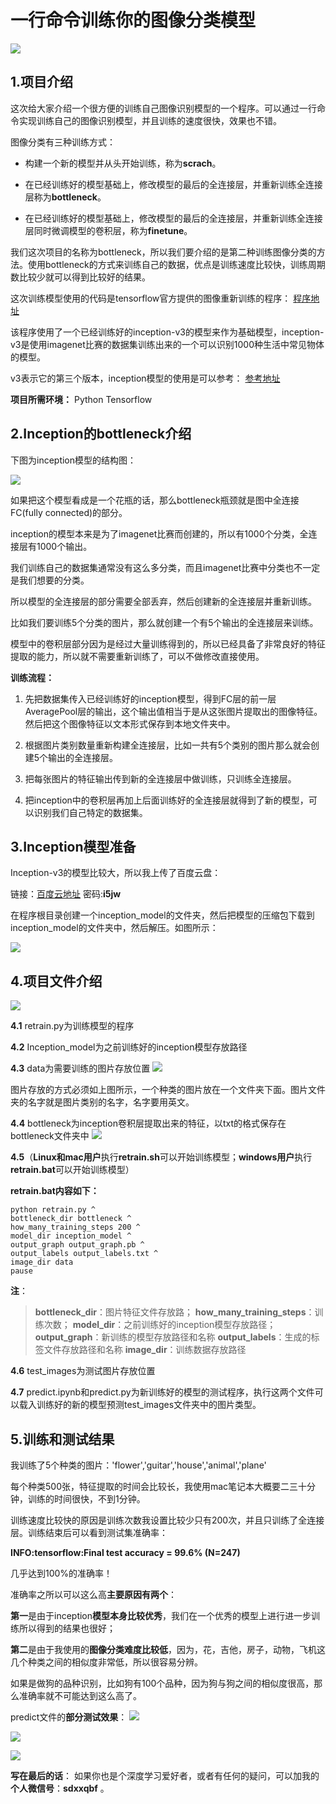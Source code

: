 # 一行命令训练你的图像分类模型

![](https://raw.githubusercontent.com/Qinbf/tf-model-zoo/master/README_IMG/01.jpg)

## 1.项目介绍

这次给大家介绍一个很方便的训练自己图像识别模型的一个程序。可以通过一行命令实现训练自己的图像识别模型，并且训练的速度很快，效果也不错。

图像分类有三种训练方式：

*   构建一个新的模型并从头开始训练，称为**scrach**。

*   在已经训练好的模型基础上，修改模型的最后的全连接层，并重新训练全连接层称为**bottleneck**。

*   在已经训练好的模型基础上，修改模型的最后的全连接层，并重新训练全连接层同时微调模型的卷积层，称为**finetune**。

我们这次项目的名称为bottleneck，所以我们要介绍的是第二种训练图像分类的方法。使用bottleneck的方式来训练自己的数据，优点是训练速度比较快，训练周期数比较少就可以得到比较好的结果。

这次训练模型使用的代码是tensorflow官方提供的图像重新训练的程序：
[程序地址](https://github.com/tensorflow/hub/tree/master/examples/image_retraining)

该程序使用了一个已经训练好的inception-v3的模型来作为基础模型，inception-v3是使用imagenet比赛的数据集训练出来的一个可以识别1000种生活中常见物体的模型。

v3表示它的第三个版本，inception模型的使用是可以参考：
[参考地址](https://github.com/Qinbf/Tensorflow/tree/master/Tensorflow基础使用与图像识别应用/程序)

**项目所需环境：**
Python
Tensorflow


## 2.Inception的bottleneck介绍

下图为inception模型的结构图：

![](https://raw.githubusercontent.com/Qinbf/tf-model-zoo/master/bottleneck/README_IMG/inception.jpg)


如果把这个模型看成是一个花瓶的话，那么bottleneck瓶颈就是图中全连接FC(fully connected)的部分。

inception的模型本来是为了imagenet比赛而创建的，所以有1000个分类，全连接层有1000个输出。

我们训练自己的数据集通常没有这么多分类，而且imagenet比赛中分类也不一定是我们想要的分类。

所以模型的全连接层的部分需要全部丢弃，然后创建新的全连接层并重新训练。

比如我们要训练5个分类的图片，那么就创建一个有5个输出的全连接层来训练。

模型中的卷积层部分因为是经过大量训练得到的，所以已经具备了非常良好的特征提取的能力，所以就不需要重新训练了，可以不做修改直接使用。

**训练流程：**

 1. 先把数据集传入已经训练好的inception模型，得到FC层的前一层AveragePool层的输出，这个输出值相当于是从这张图片提取出的图像特征。
    然后把这个图像特征以文本形式保存到本地文件夹中。

 2. 根据图片类别数量重新构建全连接层，比如一共有5个类别的图片那么就会创建5个输出的全连接层。

 3. 把每张图片的特征输出传到新的全连接层中做训练，只训练全连接层。

 4. 把inception中的卷积层再加上后面训练好的全连接层就得到了新的模型，可以识别我们自己特定的数据集。


## 3.Inception模型准备

Inception-v3的模型比较大，所以我上传了百度云盘：


链接：[百度云地址](https://pan.baidu.com/s/1geSXV-VsB9-4j5X5Tgcixw)
密码:**i5jw**

在程序根目录创建一个inception_model的文件夹，然后把模型的压缩包下载到inception_model的文件夹中，然后解压。如图所示：

![](https://raw.githubusercontent.com/Qinbf/tf-model-zoo/master/bottleneck/README_IMG/%E5%9B%BE%E7%89%871.png)


## 4.**项目文件介绍**

![](https://raw.githubusercontent.com/Qinbf/tf-model-zoo/master/bottleneck/README_IMG/%E5%9B%BE%E7%89%872.png)


**4.1** retrain.py为训练模型的程序

**4.2** Inception_model为之前训练好的inception模型存放路径

**4.3** data为需要训练的图片存放位置
![](https://raw.githubusercontent.com/Qinbf/tf-model-zoo/master/bottleneck/README_IMG/%E5%9B%BE%E7%89%873.png)



图片存放的方式必须如上图所示，一个种类的图片放在一个文件夹下面。图片文件夹的名字就是图片类别的名字，名字要用英文。

**4.4** bottleneck为inception卷积层提取出来的特征，以txt的格式保存在bottleneck文件夹中
![](https://raw.githubusercontent.com/Qinbf/tf-model-zoo/master/bottleneck/README_IMG/%E5%9B%BE%E7%89%874.png)


**4.5**（**Linux和mac用户**执行**retrain.sh**可以开始训练模型；**windows用户**执行**retrain.bat**可以开始训练模型）

**retrain.bat内容如下：**
```
python retrain.py ^
bottleneck_dir bottleneck ^
how_many_training_steps 200 ^
model_dir inception_model ^
output_graph output_graph.pb ^
output_labels output_labels.txt ^
image_dir data
pause
```

**注**：
> **bottleneck_dir**：图片特征文件存放路；
> **how_many_training_steps**：训练次数；
> **model_dir**：之前训练好的inception模型存放路径；
> **output_graph**：新训练的模型存放路径和名称
> **output_labels**：生成的标签文件存放路径和名称
> **image_dir**：训练数据存放路径

**4.6** test_images为测试图片存放位置

**4.7** predict.ipynb和predict.py为新训练好的模型的测试程序，执行这两个文件可以载入训练好的新的模型预测test_images文件夹中的图片类型。


## 5.训练和测试结果

我训练了5个种类的图片：'flower','guitar','house','animal','plane'

每个种类500张，特征提取的时间会比较长，我使用mac笔记本大概要二三十分钟，训练的时间很快，不到1分钟。

训练速度比较快的原因是训练次数我设置比较少只有200次，并且只训练了全连接层。训练结束后可以看到测试集准确率：

**INFO:tensorflow:Final test accuracy = 99.6% (N=247)**

几乎达到100%的准确率！

准确率之所以可以这么高**主要原因有两个**：

**第一**是由于inception**模型本身比较优秀**，我们在一个优秀的模型上进行进一步训练所以得到的结果也很好；

**第二**是由于我使用的**图像分类难度比较低**，因为，花，吉他，房子，动物，飞机这几个种类之间的相似度非常低，所以很容易分辨。

如果是做狗的品种识别，比如狗有100个品种，因为狗与狗之间的相似度很高，那么准确率就不可能达到这么高了。

predict文件的**部分测试效果**：
![](https://raw.githubusercontent.com/Qinbf/tf-model-zoo/master/bottleneck/README_IMG/%E5%9B%BE%E7%89%875.png)



![](https://raw.githubusercontent.com/Qinbf/tf-model-zoo/master/bottleneck/README_IMG/%E5%9B%BE%E7%89%876.png)


![](https://raw.githubusercontent.com/Qinbf/tf-model-zoo/master/bottleneck/README_IMG/%E5%9B%BE%E7%89%877.png)


**写在最后的话**： 如果你也是个深度学习爱好者，或者有任何的疑问，可以加我的 **个人微信号**：**sdxxqbf** 。
